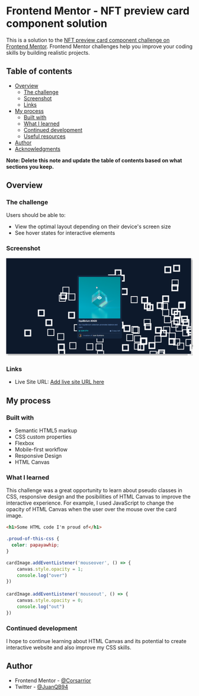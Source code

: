 # Frontend Mentor - NFT preview card component solution

This is a solution to the [NFT preview card component challenge on Frontend Mentor](https://www.frontendmentor.io/challenges/nft-preview-card-component-SbdUL_w0U). Frontend Mentor challenges help you improve your coding skills by building realistic projects. 

## Table of contents

- [Overview](#overview)
  - [The challenge](#the-challenge)
  - [Screenshot](#screenshot)
  - [Links](#links)
- [My process](#my-process)
  - [Built with](#built-with)
  - [What I learned](#what-i-learned)
  - [Continued development](#continued-development)
  - [Useful resources](#useful-resources)
- [Author](#author)
- [Acknowledgments](#acknowledgments)

**Note: Delete this note and update the table of contents based on what sections you keep.**

## Overview


### The challenge

Users should be able to:

- View the optimal layout depending on their device's screen size
- See hover states for interactive elements

### Screenshot

![](images/screenshot.png)

### Links

- Live Site URL: [Add live site URL here](https://nft-preview-card-component-dun.vercel.app/)

## My process

### Built with

- Semantic HTML5 markup
- CSS custom properties
- Flexbox
- Mobile-first workflow
- Responsive Design
- HTML Canvas


### What I learned

This challenge was a great opportunity to learn about pseudo classes in CSS, responsive design and the posibilities of HTML Canvas to improve the interactive experience. For example, I used JavaScript to change the opacity of HTML Canvas when the user over the mouse over the card image.

```html
<h1>Some HTML code I'm proud of</h1>
```
```css
.proud-of-this-css {
  color: papayawhip;
}
```
```js
cardImage.addEventListener('mouseover', () => {
    canvas.style.opacity = 1;
    console.log("over")
})

cardImage.addEventListener('mouseout', () => {
    canvas.style.opacity = 0;
    console.log("out")
})
```

### Continued development

I hope to continue learning about HTML Canvas and its potential to create interactive website and also improve my CSS skills.


## Author

- Frontend Mentor - [@Corsarrior](https://www.frontendmentor.io/profile/corsarrior)
- Twitter - [@JuanQB94](https://www.twitter.com/JuanQB94)

